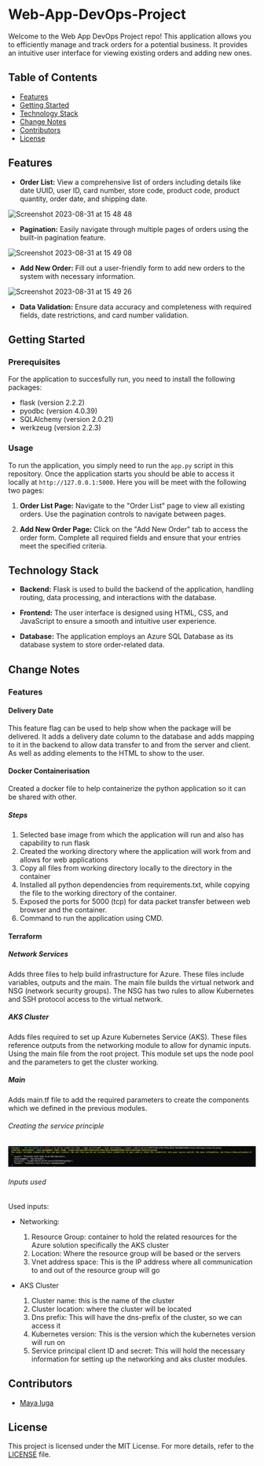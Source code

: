 # Web-App-DevOps-Project

Welcome to the Web App DevOps Project repo! This application allows you to efficiently manage and track orders for a potential business. It provides an intuitive user interface for viewing existing orders and adding new ones.

## Table of Contents

- [Features](#features)
- [Getting Started](#getting-started)
- [Technology Stack](#technology-stack)
- [Change Notes](#change-notes)
- [Contributors](#contributors)
- [License](#license)

## Features

- **Order List:** View a comprehensive list of orders including details like date UUID, user ID, card number, store code, product code, product quantity, order date, and shipping date.
  
![Screenshot 2023-08-31 at 15 48 48](https://github.com/maya-a-iuga/Web-App-DevOps-Project/assets/104773240/3a3bae88-9224-4755-bf62-567beb7bf692)

- **Pagination:** Easily navigate through multiple pages of orders using the built-in pagination feature.
  
![Screenshot 2023-08-31 at 15 49 08](https://github.com/maya-a-iuga/Web-App-DevOps-Project/assets/104773240/d92a045d-b568-4695-b2b9-986874b4ed5a)

- **Add New Order:** Fill out a user-friendly form to add new orders to the system with necessary information.
  
![Screenshot 2023-08-31 at 15 49 26](https://github.com/maya-a-iuga/Web-App-DevOps-Project/assets/104773240/83236d79-6212-4fc3-afa3-3cee88354b1a)

- **Data Validation:** Ensure data accuracy and completeness with required fields, date restrictions, and card number validation.

## Getting Started

### Prerequisites

For the application to succesfully run, you need to install the following packages:

- flask (version 2.2.2)
- pyodbc (version 4.0.39)
- SQLAlchemy (version 2.0.21)
- werkzeug (version 2.2.3)

### Usage

To run the application, you simply need to run the `app.py` script in this repository. Once the application starts you should be able to access it locally at `http://127.0.0.1:5000`. Here you will be meet with the following two pages:

1. **Order List Page:** Navigate to the "Order List" page to view all existing orders. Use the pagination controls to navigate between pages.

2. **Add New Order Page:** Click on the "Add New Order" tab to access the order form. Complete all required fields and ensure that your entries meet the specified criteria.

## Technology Stack

- **Backend:** Flask is used to build the backend of the application, handling routing, data processing, and interactions with the database.

- **Frontend:** The user interface is designed using HTML, CSS, and JavaScript to ensure a smooth and intuitive user experience.

- **Database:** The application employs an Azure SQL Database as its database system to store order-related data.

## Change Notes

### Features

#### Delivery Date 
This feature flag can be used to help show when the package will be delivered. It adds a delivery date column to the database and adds mapping to it in the backend to allow data transfer to and from the server and client. As well as adding elements to the HTML to show to the user.

#### Docker Containerisation
Created a docker file to help containerize the python application so it can be shared with other.

##### Steps

  1. Selected base image from which the application will run and also has capability to run flask
  2. Created the working directory where the application will work from and allows for web applications
  3. Copy all files from working directory locally to the directory in the container
  4. Installed all python dependencies from requirements.txt, while copying the file to the working directory of the container.
  5. Exposed the ports for 5000 (tcp) for data packet transfer between web browser and the container.
  6. Command to run the application using CMD.

#### Terraform

##### Network Services

Adds three files to help build infrastructure for Azure. These files include variables, outputs and the main. The main file builds the virtual network and NSG (network security groups). The NSG has two rules to allow Kubernetes and SSH protocol access to the virtual network. 

##### AKS Cluster

Adds files required to set up Azure Kubernetes Service (AKS). These files reference
outputs from the networking module to allow for dynamic inputs. Using the main file
from the root project. This module set ups the node pool and the parameters to get
the cluster working.

##### Main

Adds main.tf file to add the required parameters to create the components which we
defined in the previous modules.

###### Creating the service principle

![Service Principle](Images/ServicePrinciple.png "Service Principle")

###### Inputs used

Used inputs:

- Networking:
  1. Resource Group: container to hold the related resources for the Azure solution specifically the AKS cluster
  2. Location: Where the resource group will be based or the servers
  3. Vnet address space: This is the IP address where all communication to and out of the resource group will go

- AKS Cluster
  1. Cluster name: this is the name of the cluster
  2. Cluster location: where the cluster will be located
  3. Dns prefix: This will have the dns-prefix of the cluster, so we can access it
  4. Kubernetes version: This is the version which the kubernetes version will run on
  5. Service principal client ID and secret: This will hold the necessary information for setting up the networking and aks cluster modules.



## Contributors 

- [Maya Iuga]([https://github.com/yourusername](https://github.com/maya-a-iuga))

## License

This project is licensed under the MIT License. For more details, refer to the [LICENSE](LICENSE) file.
